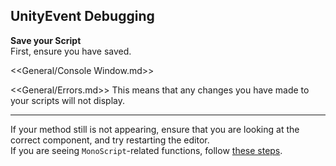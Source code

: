 ## UnityEvent Debugging

**Save your Script**  
First, ensure you have saved.

<<General/Console Window.md>>

<<General/Errors.md>>
This means that any changes you have made to your scripts will not display.  

---  

If your method still is not appearing, ensure that you are looking at the correct component, and try restarting the editor.  
If you are seeing `MonoScript`-related functions, follow [these steps](Incorrect%20Assignment.md).